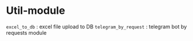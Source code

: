 # Util-module

`excel_to_db` : excel file upload to DB
`telegram_by_request` : telegram bot by requests module
